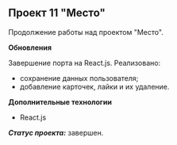 ## Проект 11 "Место" 

Продолжение работы над проектом "Место". 

**Обновления**

Завершение порта на React.js. Реализовано: 

* сохранение данных пользователя; 
* добавление карточек, лайки и их удаление. 

**Дополнительные технологии**

* React.js

**_Статус проекта:_** завершен.
 
